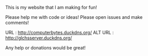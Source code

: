 This is my website that I am making for fun!

Please help me with code or ideas!
Please open issues and make comments!

URL : http://computerbytes.duckdns.org/
ALT URL : http://glchsserver.duckdns.org/

Any help or donations would be great!
